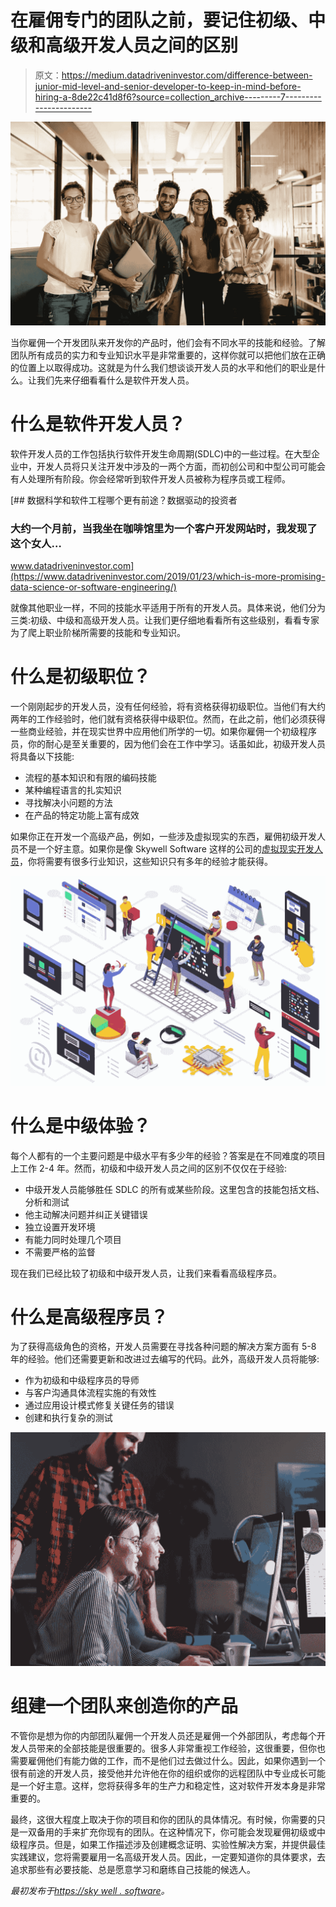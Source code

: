 # 在雇佣专门的团队之前，要记住初级、中级和高级开发人员之间的区别

> 原文：<https://medium.datadriveninvestor.com/difference-between-junior-mid-level-and-senior-developer-to-keep-in-mind-before-hiring-a-8de22c41d8f6?source=collection_archive---------7----------------------->

![](img/09f14071d0b2d6ad6e6c3a1add37cfa7.png)

当你雇佣一个开发团队来开发你的产品时，他们会有不同水平的技能和经验。了解团队所有成员的实力和专业知识水平是非常重要的，这样你就可以把他们放在正确的位置上以取得成功。这就是为什么我们想谈谈开发人员的水平和他们的职业是什么。让我们先来仔细看看什么是软件开发人员。

# 什么是软件开发人员？

软件开发人员的工作包括执行软件开发生命周期(SDLC)中的一些过程。在大型企业中，开发人员将只关注开发中涉及的一两个方面，而初创公司和中型公司可能会有人处理所有阶段。你会经常听到软件开发人员被称为程序员或工程师。

[](https://www.datadriveninvestor.com/2019/01/23/which-is-more-promising-data-science-or-software-engineering/) [## 数据科学和软件工程哪个更有前途？数据驱动的投资者

### 大约一个月前，当我坐在咖啡馆里为一个客户开发网站时，我发现了这个女人…

www.datadriveninvestor.com](https://www.datadriveninvestor.com/2019/01/23/which-is-more-promising-data-science-or-software-engineering/) 

就像其他职业一样，不同的技能水平适用于所有的开发人员。具体来说，他们分为三类:初级、中级和高级开发人员。让我们更仔细地看看所有这些级别，看看专家为了爬上职业阶梯所需要的技能和专业知识。

# 什么是初级职位？

一个刚刚起步的开发人员，没有任何经验，将有资格获得初级职位。当他们有大约两年的工作经验时，他们就有资格获得中级职位。然而，在此之前，他们必须获得一些商业经验，并在现实世界中应用他们所学的一切。如果你雇佣一个初级程序员，你的耐心是至关重要的，因为他们会在工作中学习。话虽如此，初级开发人员将具备以下技能:

*   流程的基本知识和有限的编码技能
*   某种编程语言的扎实知识
*   寻找解决小问题的方法
*   在产品的特定功能上富有成效

如果你正在开发一个高级产品，例如，一些涉及虚拟现实的东西，雇佣初级开发人员不是一个好主意。如果你是像 Skywell Software 这样的公司的[虚拟现实开发人员](https://skywell.software/virtual-reality-development/)，你将需要有很多行业知识，这些知识只有多年的经验才能获得。

![](img/4fd9ae02e480f186a258e47f8cfaa02e.png)

# 什么是中级体验？

每个人都有的一个主要问题是中级水平有多少年的经验？答案是在不同难度的项目上工作 2-4 年。然而，初级和中级开发人员之间的区别不仅仅在于经验:

*   中级开发人员能够胜任 SDLC 的所有或某些阶段。这里包含的技能包括文档、分析和测试
*   他主动解决问题并纠正关键错误
*   独立设置开发环境
*   有能力同时处理几个项目
*   不需要严格的监督

现在我们已经比较了初级和中级开发人员，让我们来看看高级程序员。

# 什么是高级程序员？

为了获得高级角色的资格，开发人员需要在寻找各种问题的解决方案方面有 5-8 年的经验。他们还需要更新和改进过去编写的代码。此外，高级开发人员将能够:

*   作为初级和中级程序员的导师
*   与客户沟通具体流程实施的有效性
*   通过应用设计模式修复关键任务的错误
*   创建和执行复杂的测试

![](img/5802d71e6efc2e8fd07f6cc3925494d4.png)

# 组建一个团队来创造你的产品

不管你是想为你的内部团队雇佣一个开发人员还是雇佣一个外部团队，考虑每个开发人员带来的全部技能是很重要的。很多人非常重视工作经验，这很重要，但你也需要雇佣他们有能力做的工作，而不是他们过去做过什么。因此，如果你遇到一个很有前途的开发人员，接受他并允许他在你的组织或你的远程团队中专业成长可能是一个好主意。这样，您将获得多年的生产力和稳定性，这对软件开发本身是非常重要的。

最终，这很大程度上取决于你的项目和你的团队的具体情况。有时候，你需要的只是一双备用的手来扩充你现有的团队。在这种情况下，你可能会发现雇佣初级或中级程序员。但是，如果工作描述涉及创建概念证明、实验性解决方案，并提供最佳实践建议，您将需要雇用一名高级开发人员。因此，一定要知道你的具体要求，去追求那些有必要技能、总是愿意学习和磨练自己技能的候选人。

*最初发布于*[*https://sky well . software*](https://skywell.software/blog/junior-vs-mid-level-vs-senior-developer/)*。*